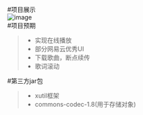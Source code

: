 #项目展示  
![image](https://github.com/blue-zj/MusicPlay/blob/master/MusicPlayer.gif)  
#项目预期  
> * 实现在线播放
> * 部分网易云优秀UI
> * 下载歌曲，断点续传
> * 歌词滚动

#第三方jar包
> * xutil框架
> * commons-codec-1.8(用于存储对象)
